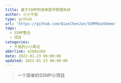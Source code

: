 ```yaml
---
title: 基于SSMP的简单图书管理系统
author: 小小千辰
type: github
url: 'https://github.com/QianChenJun/SSMPBookDemo'
tags:
  - SSMP整合
  - 项目
categories:
  - 千辰的小小笔记
abbrlink: 42b8e260
date: 2022-01-23 00:00:00
updated: 2022-01-23 00:00:00
---
```


> 一个简单的SSMP小项目

<!-- more -->
